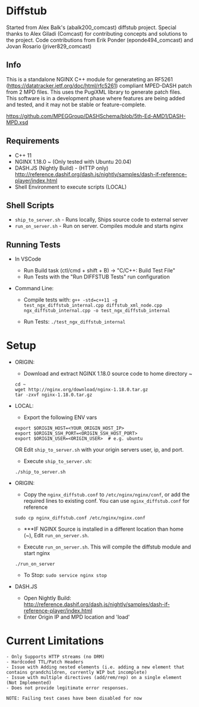 # Diffstub
Started from Alex Balk's (abalk200_comcast) diffstub project. Special thanks to Alex Giladi (Comcast) for contributing concepts and solutions to the project.  Code contributions from Erik Ponder (eponde494_comcast) and Jovan Rosario (jriver829_comcast)

## Info
This is a standalone NGINX C++ module for generateting an RF5261 (https://datatracker.ietf.org/doc/html/rfc5261) compliant MPED-DASH patch from 2 MPD files.  This uses the PugiXML library to generate patch files. This software is in a development phase where features are being added and tested, and it may not be stable or feature-complete.

https://github.com/MPEGGroup/DASHSchema/blob/5th-Ed-AMD1/DASH-MPD.xsd

## Requirements
- C++ 11
- NGINX 1.18.0 ~ (Only tested with Ubuntu 20.04)
- DASH.JS (Nightly Build) - (HTTP only) http://reference.dashif.org/dash.js/nightly/samples/dash-if-reference-player/index.html
- Shell Environment to execute scripts (LOCAL)

## Shell Scripts
- ```ship_to_server.sh``` - Runs locally, Ships source code to external server
- ```run_on_server.sh``` - Run on server. Compiles module and starts nginx

## Running Tests
- In VSCode
    - Run Build task (ctl/cmd + shift + B) -> "C/C++: Build Test File"
    - Run Tests with the "Run DIFFSTUB Tests" run configuration

- Command Line:
    - Compile tests with:
    ```g++ -std=c++11 -g test_ngx_diffstub_internal.cpp diffstub_xml_node.cpp ngx_diffstub_internal.cpp -o test_ngx_diffstub_internal```

    - Run Tests:
    ```./test_ngx_diffstub_internal```

# Setup

 - ORIGIN: 
    - Download and extract NGINX 1.18.0 source code to home directory ~
    ```
    cd ~
    wget http://nginx.org/download/nginx-1.18.0.tar.gz
    tar -zxvf nginx-1.18.0.tar.gz
    ```
- LOCAL: 
    - Export the following ENV vars
    ```
    export $ORIGIN_HOST=<YOUR_ORIGIN_HOST_IP>
    export $ORIGIN_SSH_PORT=<ORIGIN_SSH_HOST_PORT>
    export $ORIGIN_USER=<ORIGIN_USER>  # e.g. ubuntu
    ```
    OR
    Edit `ship_to_server.sh` with your origin servers user, ip, and port.
    - Execute `ship_to_server.sh`:
    ```
    ./ship_to_server.sh
    ```
- ORIGIN: 
    - Copy the `nginx_diffstub.conf` to `/etc/nginx/nginx/conf`, or add the required lines to existing conf.  You can use `nginx_diffstub.conf` for reference
    ```
    sudo cp nginx_diffstub.conf /etc/nginx/nginx.conf
    ```
    -  ***IF NGINX Source is installed in a different location than home (~), Edit `run_on_server.sh`.

    - Execute `run_on_server.sh`.  This will compile the diffstub module and start nginx
    ```
    ./run_on_server
    ```
    
    - To Stop: `sudo service nginx stop`

- DASH.JS
    - Open Nightly Build: http://reference.dashif.org/dash.js/nightly/samples/dash-if-reference-player/index.html
    - Enter Origin IP and MPD location and 'load'
    


# Current Limitations
    - Only Supports HTTP streams (no DRM)
    - Hardcoded TTL/Patch Headers
    - Issue with Adding nested elements (i.e. adding a new element that contains grandchildren, currently WIP but incomplete)
    - Issue with multiple directives (add/rem/rep) on a single element (Not Implemented)
    - Does not provide legitimate error responses.
    
    NOTE: Failing test cases have been disabled for now
